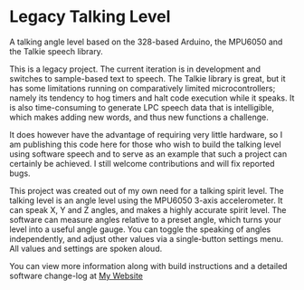 # Legacy Talking Level
 A talking angle level based on the 328-based Arduino, the MPU6050 and the Talkie speech library.

This is a legacy project. The current iteration is in development and switches to sample-based text to speech. The Talkie library is great, but it has some limitations running on comparatively limited microcontrollers; namely its tendency to hog timers and halt code execution while it speaks. It is also time-consuming to generate LPC speech data that is intelligible, which makes adding new words, and thus new functions a challenge.

It does however have the advantage of requiring very little hardware, so I am publishing this code here for those who wish to build the talking level using software speech and to serve as an example that such a project can certainly be achieved. I still welcome contributions and will fix reported bugs.

This project was created out of my own need for a talking spirit level. The talking level is an angle level using the MPU6050 3-axis accelerometer. It can speak X, Y and Z angles, and makes a highly accurate spirit level. The software can measure angles relative to a preset angle, which turns your level into a useful angle gauge. You can toggle the speaking of angles independently, and adjust other values via a single-button settings menu. All values and settings are spoken aloud.

You can view more information along with build instructions and a detailed software change-log at [My Website](https://ashleycox.co.uk/projects/talking-spirit-level/)

